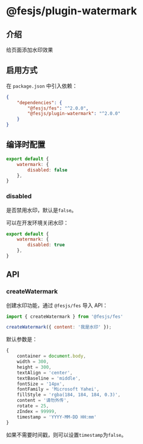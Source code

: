 # @fesjs/plugin-watermark

## 介绍
给页面添加水印效果

## 启用方式
在 `package.json` 中引入依赖：
```json
{
    "dependencies": {
        "@fesjs/fes": "^2.0.0",
        "@fesjs/plugin-watermark": "^2.0.0"
    }
}
```

## 编译时配置

```js
export default {
    watermark: {
        disabled: false
    },
}
```

### disabled

是否禁用水印，默认是`false`。

可以在开发环境关闭水印：

```js
export default {
    watermark: {
        disabled: true
    },
}
```

## API

### createWatermark

创建水印功能，通过 `@fesjs/fes` 导入 API：
```js
import { createWatermark } from '@fesjs/fes'

createWatermark({ content: '我是水印' });
```


默认参数是：
```js
{
    container = document.body,
    width = 300,
    height = 300,
    textAlign = 'center',
    textBaseline = 'middle',
    fontSize = '14px',
    fontFamily = 'Microsoft Yahei',
    fillStyle = 'rgba(184, 184, 184, 0.3)',
    content = '请勿外传',
    rotate = 25,
    zIndex = 99999,
    timestamp = 'YYYY-MM-DD HH:mm'
}
```

如果不需要时间戳，则可以设置`timestamp`为`false`。